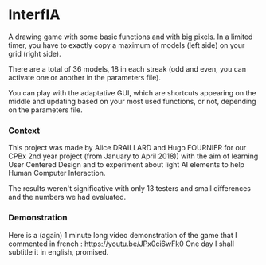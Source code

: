 # InterfIA

A drawing game with some basic functions and with big pixels. In a limited timer, you have to exactly copy a maximum of models (left side) on your grid (right side).

There are a total of 36 models, 18 in each streak (odd and even, you can activate one or another in the parameters file). 

You can play with the adaptative GUI, which are shortcuts appearing on the middle and updating based on your most used functions, or not, depending on the parameters file.

### Context

This project was made by Alice DRAILLARD and Hugo FOURNIER for our CPBx 2nd year project (from January to April 2018)) with the aim of learning User Centered Design and to experiment about light AI elements to help Human Computer Interaction.

The results weren't significative with only 13 testers and small differences and the numbers we had evaluated.

### Demonstration

Here is a (again) 1 minute long video demonstration of the game that I commented in french : https://youtu.be/JPx0ci6wFk0
One day I shall subtitle it in english, promised.
